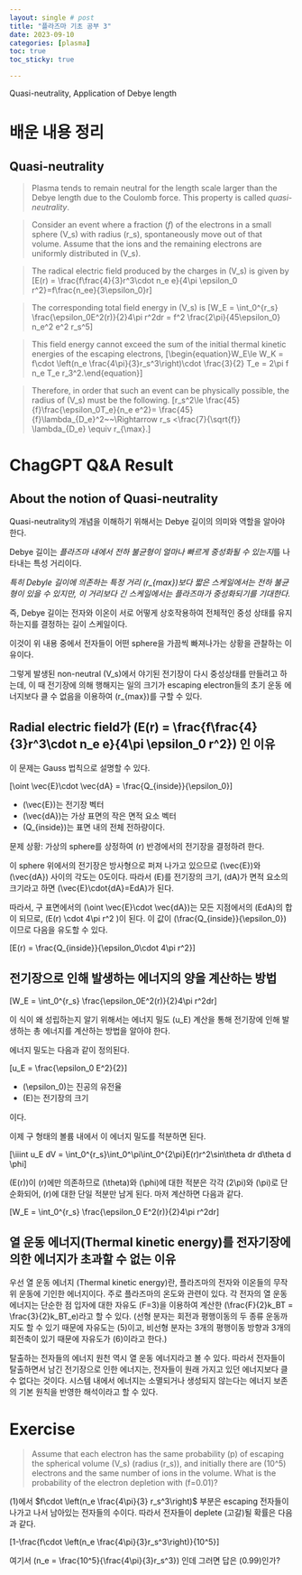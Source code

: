 ```yaml
---
layout: single # post
title: "플라즈마 기초 공부 3"
date: 2023-09-10
categories: [plasma]
toc: true
toc_sticky: true

---
```



Quasi-neutrality, Application of Debye length

# 배운 내용 정리

## Quasi-neutrality

> Plasma tends to remain neutral for the length scale larger than the Debye length due to the Coulomb force. This property is called *quasi-neutrality*.
> 

> Consider an event where a fraction $(f)$ of the electrons in a small sphere \(V_s\) with radius \(r_s\), spontaneously move out of that volume. Assume that the ions and the remaining electrons are uniformly distributed in \(V_s\).
> 

> The radical electric field produced by the charges in \(V_s\) is given by 
\[E(r) = \frac{f\frac{4}{3}r^3\cdot n_e e}{4\pi \epsilon_0 r^2}=f\frac{n_ee}{3\epsilon_0}r\]
> 

> The corresponding total field energy in \(V_s\) is 
\[W_E = \int_0^{r_s} \frac{\epsilon_0E^2(r)}{2}4\pi r^2dr = f^2 \frac{2\pi}{45\epsilon_0} n_e^2 e^2 r_s^5\]
> 

> This field energy cannot exceed the sum of the initial thermal kinetic energies of the escaping electrons,
\[\begin{equation}W_E\le W_K = f\cdot \left(n_e \frac{4\pi}{3}r_s^3\right)\cdot \frac{3}{2} T_e = 2\pi f n_e T_e r_3^2.\end{equation}\]
> 

> Therefore, in order that such an event can be physically possible, the radius of \(V_s\) must be the following.
\[r_s^2\le \frac{45}{f}\frac{\epsilon_0T_e}{n_e e^2}= \frac{45}{f}\lambda_{D_e}^2~~\Rightarrow r_s <\frac{7}{\sqrt{f}} \lambda_{D_e} \equiv r_{\max}.\]
> 

# ChagGPT Q&A Result

## About the notion of Quasi-neutrality

Quasi-neutrality의 개념을 이해하기 위해서는 Debye 길이의 의미와 역할을 알아야 한다. 

Debye 길이는 *플라즈마 내에서 전하 불균형이 얼마나 빠르게 중성화될 수 있는지*를 나타내는 특성 거리이다. 

*특히 Debyle 길이에 의존하는 특정 거리 \(r_{max}\)보다 짧은 스케일에서는 전하 불균형이 있을 수 있지만, 이 거리보다 긴 스케일에서는 플라즈마가 중성화되기를 기대한다.* 

즉, Debye 길이는 전자와 이온이 서로 어떻게 상호작용하여 전체적인 중성 상태를 유지하는지를 결정하는 길이 스케일이다. 

이것이 위 내용 중에서 전자들이 어떤 sphere을 가끔씩 빠져나가는 상황을 관찰하는 이유이다. 

그렇게 발생된 non-neutral \(V_s\)에서 야기된 전기장이 다시 중성상태를 만들려고 하는데, 이 때 전기장에 의해 행해지는 일의 크기가 escaping electron들의 초기 운동 에너지보다 클 수 없음을 이용하여 \(r_{max}\)를 구할 수 있다.

## Radial electric field가 \(E(r) = \frac{f\frac{4}{3}r^3\cdot n_e e}{4\pi \epsilon_0 r^2}\) 인 이유

이 문제는 Gauss 법칙으로 설명할 수 있다. 

\[\oint \vec{E}\cdot \vec{dA} = \frac{Q_{inside}}{\epsilon_0}\]

- \(\vec{E}\)는 전기장 벡터
- \(\vec{dA}\)는 가상 표면의 작은 면적 요소 벡터
- \(Q_{inside}\)는 표면 내의 전체 전하량이다.

문제 상황: 가상의 sphere를 상정하여 \(r\) 반경에서의 전기장을 결정하려 한다. 

이 sphere 위에서의 전기장은 방사형으로 퍼져 나가고 있으므로 \(\vec{E}\)와 \(\vec{dA}\) 사이의 각도는 0도이다. 따라서 \(E\)를 전기장의 크기, \(dA\)가 면적 요소의 크기라고 하면 \(\vec{E}\cdot{dA}=EdA\)가 된다. 

따라서, 구 표면에서의 \(\oint \vec{E}\cdot \vec{dA}\)는 모든 지점에서의 \(EdA\)의 합이 되므로, \(E(r) \cdot 4\pi r^2 \)이 된다. 이 값이 \(\frac{Q_{inside}}{\epsilon_0}\)이므로 다음을 유도할 수 있다. 

\[E(r) = \frac{Q_{inside}}{\epsilon_0\cdot 4\pi r^2}\]

## 전기장으로 인해 발생하는 에너지의 양을 계산하는 방법

\[W_E = \int_0^{r_s} \frac{\epsilon_0E^2(r)}{2}4\pi r^2dr\]

이 식이 왜 성립하는지 알기 위해서는 에너지 밀도 \(u_E\) 계산을 통해 전기장에 인해 발생하는 총 에너지를 계산하는 방법을 알아야 한다. 

에너지 밀도는 다음과 같이 정의된다. 

\[u_E = \frac{\epsilon_0 E^2}{2}\]

- \(\epsilon_0\)는 진공의 유전율
- \(E\)는 전기장의 크기

이다. 

이제 구 형태의 볼륨 내에서 이 에너지 밀도를 적분하면 된다. 

\[\iiint u_E dV = \int_0^{r_s}\int_0^\pi\int_0^{2\pi}E(r)r^2\sin\theta dr d\theta d \phi\]

\(E(r)\)이 \(r\)에만 의존하므로 \(\theta\)와 \(\phi\)에 대한 적분은 각각 \(2\pi\)와 \(\pi\)로 단순화되어, \(r\)에 대한 단일 적분만 남게 된다. 마저 계산하면 다음과 같다. 

\[W_E = \int_0^{r_s} \frac{\epsilon_0 E^2(r)}{2}4\pi r^2dr\]

## 열 운동 에너지$($Thermal kinetic energy$)$를 전자기장에 의한 에너지가 초과할 수 없는 이유

우선 열 운동 에너지 $($Thermal kinetic energy$)$란, 플라즈마의 전자와 이온들의 무작위 운동에 기인한 에너지이다. 주로 플라즈마의 온도와 관련이 있다. 각 전자의 열 운동에너지는 단순한 점 입자에 대한 자유도 \(F=3\)을 이용하여 계산한 \(\frac{F}{2}k_BT = \frac{3}{2}k_BT_e\)라고 할 수 있다. $($선형 분자는 회전과 평행이동의 두 종류 운동까지도 할 수 있기 때문에 자유도는 \(5\)이고, 비선형 분자는 3개의 평행이동 방향과 3개의 회전축이 있기 때문에 자유도가 \(6\)이라고 한다.$)$

탈출하는 전자들의 에너지 원천 역시 열 운동 에너지라고 볼 수 있다.  따라서 전자들이 탈출하면서 남긴 전기장으로 인한 에너지는, 전자들이 원래 가지고 있던 에너지보다 클 수 없다는 것이다. 시스템 내에서 에너지는 소멸되거나 생성되지 않는다는 에너지 보존의 기본 원칙을 반영한 해석이라고 할 수 있다.

# Exercise

> Assume that each electron has the same probability \(p\) of escaping the spherical volume \(V_s\) $($radius \(r_s\)$)$, and initially there are \(10^5\) electrons and the same number of ions in the volume. What is the probability of the electron depletion with \(f=0.01\)?
> 

$($1$)$에서 $f\cdot \left(n_e \frac{4\pi}{3} r_s^3\right)$ 부분은 escaping 전자들이 나가고 나서 남아있는 전자들의 수이다. 따라서 전자들이 deplete $($고갈$)$될 확률은 다음과 같다. 

\[1-\frac{f\cdot \left(n_e \frac{4\pi}{3}r_s^3\right)}{10^5}\]

여기서 \(n_e = \frac{10^5}{\frac{4\pi}{3}r_s^3}\) 인데 그러면 답은 \(0.99\)인가?